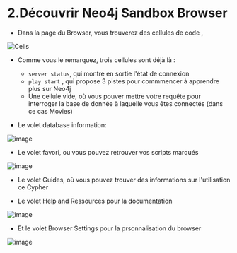 # 2.Découvrir Neo4j Sandbox Browser


- Dans la page du Browser, vous trouverez des cellules de code ,

![Cells](https://user-images.githubusercontent.com/73080397/226092397-7c57a06a-3d03-4739-bdf2-4bba74821787.png)

- Comme vous le remarquez, trois cellules sont déjà là :
  - ```server status```, qui montre en sortie l'état de connexion
  - ```play start``` , qui propose 3 pistes pour commmencer à apprendre plus sur Neo4j
  - Une cellule vide, où vous pouver mettre votre requête pour interroger la base de donnée à laquelle vous êtes connectés (dans ce cas Movies)
 
 
- Le volet database information:

![image](https://user-images.githubusercontent.com/73080397/226094037-d7f9da1c-cee4-494e-a941-2bf266a4b336.png)

- Le volet favori, ou vous pouvez retrouver vos scripts marqués

![image](https://user-images.githubusercontent.com/73080397/226094089-61da2d9c-5ff2-4db9-aa85-77621c505c15.png)

- Le volet Guides, où vous pouvez trouver des informations sur l'utilisation ce Cypher

- Le volet Help and Ressources pour la documentation

![image](https://user-images.githubusercontent.com/73080397/226094242-18fb84d5-dacd-4af6-aa76-53a02fcac399.png)

- Et le volet Browser Settings pour la prsonnalisation du browser

![image](https://user-images.githubusercontent.com/73080397/226094343-565b431f-393f-40a4-b91f-41f5c9ddb037.png)
